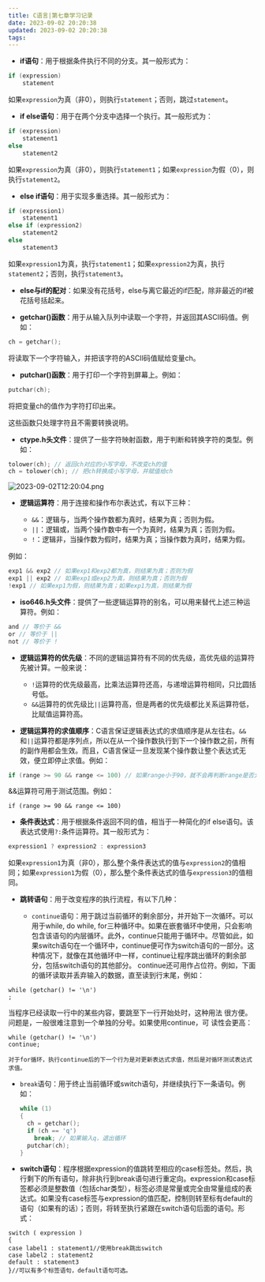 ```yaml
---
title: C语言|第七章学习记录
date: 2023-09-02 20:20:38
updated: 2023-09-02 20:20:38
tags:
---
```

- **if语句**：用于根据条件执行不同的分支。其一般形式为：

```c
if (expression)
    statement
```

如果`expression`为真（非0），则执行`statement`；否则，跳过`statement`。

- **if else语句**：用于在两个分支中选择一个执行。其一般形式为：

```c
if (expression)
    statement1
else
    statement2
```

如果`expression`为真（非0），则执行`statement1`；如果`expression`为假（0），则执行`statement2`。

- **else if语句**：用于实现多重选择。其一般形式为：

```c
if (expression1)
    statement1
else if (expression2)
    statement2
else
    statement3
```

如果`expression1`为真，执行`statement1`；如果`expression2`为真，执行`statement2`；否则，执行`statement3`。

- **else与if的配对**：如果没有花括号，else与离它最近的if匹配，除非最近的if被花括号括起来。

- **getchar()函数**：用于从输入队列中读取一个字符，并返回其ASCII码值。例如：

```c
ch = getchar();
```

将读取下一个字符输入，并把该字符的ASCII码值赋给变量ch。

- **putchar()函数**：用于打印一个字符到屏幕上。例如：

```c
putchar(ch);
```

将把变量ch的值作为字符打印出来。

这些函数只处理字符且不需要转换说明。

- **ctype.h头文件**：提供了一些字符映射函数，用于判断和转换字符的类型。例如：

```c
tolower(ch); // 返回ch对应的小写字母，不改变ch的值
ch = tolower(ch); // 把ch转换成小写字母，并赋值给ch
```
![2023-09-02T12:20:04.png][1]
- **逻辑运算符**：用于连接和操作布尔表达式，有以下三种：

  - `&&`：逻辑与，当两个操作数都为真时，结果为真；否则为假。
  - `||`：逻辑或，当两个操作数中有一个为真时，结果为真；否则为假。
  - `!`：逻辑非，当操作数为假时，结果为真；当操作数为真时，结果为假。

例如：

```c
exp1 && exp2 // 如果exp1和exp2都为真，则结果为真；否则为假
exp1 || exp2 // 如果exp1或exp2为真，则结果为真；否则为假
!exp1 // 如果exp1为假，则结果为真；如果exp1为真，则结果为假
```

- **iso646.h头文件**：提供了一些逻辑运算符的别名，可以用来替代上述三种运算符。例如：

```c
and // 等价于 &&
or // 等价于 ||
not // 等价于 !
```

- **逻辑运算符的优先级**：不同的逻辑运算符有不同的优先级，高优先级的运算符先被计算。一般来说：

  - `!`运算符的优先级最高，比乘法运算符还高，与递增运算符相同，只比圆括号低。
  - `&&`运算符的优先级比`||`运算符高，但是两者的优先级都比关系运算符低，比赋值运算符高。

- **逻辑运算符的求值顺序**：C语言保证逻辑表达式的求值顺序是从左往右。`&&`和`||`运算符都是序列点，所以在从一个操作数执行到下一个操作数之前，所有的副作用都会生效。而且，C语言保证一旦发现某个操作数让整个表达式无效，便立即停止求值。例如：

```c
if (range >= 90 && range <= 100) // 如果range小于90，就不会再判断range是否大于100
```
&&运算符可用于测试范围。例如：
```
if (range >= 90 && range <= 100)
```

- **条件表达式**：用于根据条件返回不同的值，相当于一种简化的if else语句。该表达式使用`?:`条件运算符。其一般形式为：

```c
expression1 ? expression2 : expression3
```

如果`expression1`为真（非0），那么整个条件表达式的值与`expression2`的值相同；如果`expression1`为假（0），那么整个条件表达式的值与`expression3`的值相同。

- **跳转语句**：用于改变程序的执行流程，有以下几种：

  - `continue`语句：用于跳过当前循环的剩余部分，并开始下一次循环。可以用于while, do while, for三种循环中。如果在嵌套循环中使用，只会影响包含该语句的内层循环。此外，continue只能用于循环中。尽管如此，如果switch语句在一个循环中，continue便可作为switch语句的一部分。这种情况下，就像在其他循环中一样，continue让程序跳出循环的剩余部分，包括switch语句的其他部分。
continue还可用作占位符。例如，下面的循环读取并丢弃输入的数据，直至读到行末尾，例如：
```
while (getchar() != '\n')
;
```
当程序已经读取一行中的某些内容，要跳至下一行开始处时，这种用法
很方便。问题是，一般很难注意到一个单独的分号。如果使用continue，可
读性会更高：
```
while (getchar() != '\n')
continue;
```
    对于for循环，执行continue后的下一个行为是对更新表达式求值，然后是对循环测试表达式求值。

  - `break`语句：用于终止当前循环或switch语句，并继续执行下一条语句。例如：

    ```c
    while (1)
    {
      ch = getchar();
      if (ch == 'q')
        break; // 如果输入q，退出循环
      putchar(ch);
    }
    ```
- **switch语句**：程序根据expression的值跳转至相应的case标签处。然后，执行剩下的所有语句，除非执行到break语句进行重定向。expression和case标签都必须是整数值（包括char类型），标签必须是常量或完全由常量组成的表达式。如果没有case标签与expression的值匹配，控制则转至标有default的语句（如果有的话）；否则，将转至执行紧跟在switch语句后面的语句。形式：
```
switch ( expression )
{
case label1 : statement1//使用break跳出switch
case label2 : statement2
default : statement3
}//可以有多个标签语句，default语句可选。
```


  [1]: https://image.200502.xyz/i/2025/01/29/p0cjee-0.webp